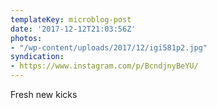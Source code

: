 ```yaml
---
templateKey: microblog-post
date: '2017-12-12T21:03:56Z'
photos:
- "/wp-content/uploads/2017/12/igi581p2.jpg"
syndication:
- https://www.instagram.com/p/BcndjnyBeYU/
---
```


Fresh new kicks

